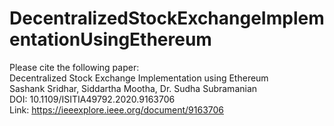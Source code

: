 # DecentralizedStockExchangeImplementationUsingEthereum

Please cite the following paper: <br/>
Decentralized Stock Exchange Implementation using Ethereum <br/>
Sashank Sridhar, Siddartha Mootha, Dr. Sudha Subramanian <br/>
DOI: 10.1109/ISITIA49792.2020.9163706 <br/>
Link: https://ieeexplore.ieee.org/document/9163706


